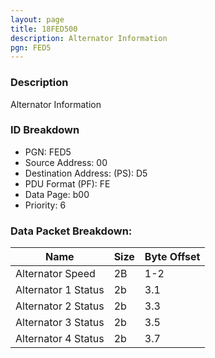 ```yaml
---
layout: page
title: 18FED500
description: Alternator Information
pgn: FED5
---
```


### Description

Alternator Information

### ID Breakdown
* PGN: FED5
* Source Address: 00
* Destination Address: (PS): D5
* PDU Format (PF): FE
* Data Page: b00
* Priority: 6
### Data Packet Breakdown:

| Name | Size | Byte Offset |
| ---- | ---- | ----------- |
| Alternator Speed | 2B | 1-2 |
| Alternator 1 Status | 2b | 3.1 |
| Alternator 2 Status | 2b | 3.3 |
| Alternator 3 Status | 2b | 3.5 |
| Alternator 4 Status | 2b | 3.7 |
